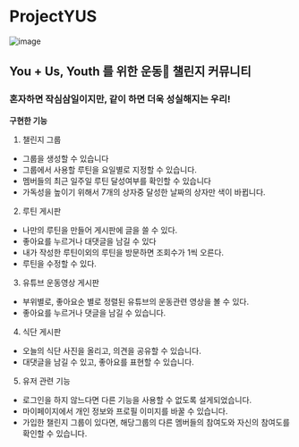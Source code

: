 # ProjectYUS
![image](https://user-images.githubusercontent.com/90673297/171552790-d26abaed-cbad-4e17-a485-b46c3e393690.png)
## You + Us, Youth 를 위한 운동🤸 챌린지 커뮤니티
### 혼자하면 작심삼일이지만, 같이 하면 더욱 성실해지는 우리! 

__구현한 기능__
1. 챌린지 그룹
  - 그룹을 생성할 수 있습니다
  - 그룹에서 사용할 루틴을 요일별로 지정할 수 있습니다.
  - 멤버들의 최근 일주일 루틴 달성여부를 확인할 수 있습니다
  - 가독성을 높이기 위해서 7개의 상자중 달성한 날짜의 상자만 색이 바뀝니다.
2. 루틴 게시판
  - 나만의 루틴을 만들어 게시판에 글을 쓸 수 있다.
  - 좋아요를 누르거나 대댓글을 남길 수 있다
  - 내가 작성한 루틴이외의 루틴을 방문하면 조회수가 1씩 오른다.
  - 루틴을 수정할 수 있다.
3. 유튜브 운동영상 게시판
  - 부위별로, 좋아요순 별로 정렬된 유튜브의 운동관련 영상을 볼 수 있다. 
  - 좋아요를 누르거나 댓글을 남길 수 있습니다.
4. 식단 게시판
  - 오늘의 식단 사진을 올리고, 의견을 공유할 수 있습니다. 
  - 대댓글을 남길 수 있고, 좋아요를 표현할 수 있습니다.
5. 유저 관련 기능
  - 로그인을 하지 않느다면 다른 기능을 사용할 수 없도록 설게되었습니다.
  - 마이페이지에서 개인 정보와 프로필 이미지를 바꿀 수 있습니다. 
  - 가입한 챌린지 그룹이 있다면, 해당그룹의 다른 멤버들의 참여도와 자신의 참여도를 확인할 수 있습니다.
